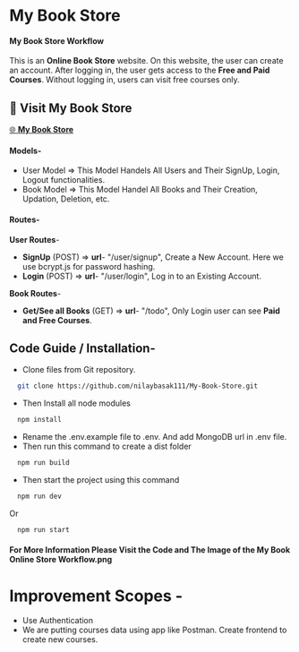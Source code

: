 # My Book Store

#### My Book Store Workflow

This is an **Online Book Store** website. On this website, the user can create an account. After logging in, the user gets access to the **Free and Paid Courses**. Without logging in, users can visit free courses only.

## 🔗 Visit My Book Store

[🌐 **My Book Store**](https://my-book-store-cgxg.onrender.com/)

#### Models-

- User Model => This Model Handels All Users and Their SignUp, Login, Logout functionalities.
- Book Model => This Model Handel All Books and Their Creation, Updation, Deletion, etc.

#### Routes-

**User Routes**-

- **SignUp** (POST) => **url**- "/user/signup", Create a New Account. Here we use bcrypt.js for password hashing.
- **Login** (POST) => **url**- "/user/login", Log in to an Existing Account.

**Book Routes**-

- **Get/See all Books** (GET) => **url**- "/todo", Only Login user can see **Paid and Free Courses**.


## Code Guide / Installation-

- Clone files from Git repository.

```bash
  git clone https://github.com/nilaybasak111/My-Book-Store.git
```

- Then Install all node modules

```bash
  npm install
```

- Rename the .env.example file to .env. And add MongoDB url in .env file.
- Then run this command to create a dist folder

```bash
  npm run build
```

- Then start the project using this command

```bash
  npm run dev
```

Or

```bash
  npm run start
```

#### For More Information Please Visit the Code and The Image of the My Book Online Store Workflow.png

# Improvement Scopes -

- Use Authentication
- We are putting courses data using app like Postman. Create frontend to create new courses.